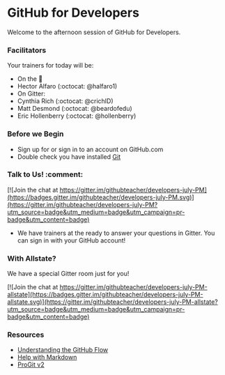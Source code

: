 # GitHub for Developers

Welcome to the afternoon session of GitHub for Developers. 

### Facilitators

Your trainers for today will be:

- On the :microphone: 
 - Hector Alfaro (:octocat: @halfaro1) 
- On Gitter: 
 - Cynthia Rich (:octocat: @crichID)
 - Matt Desmond (:octocat: @beardofedu)
 - Eric Hollenberry (:octocat: @hollenberry)

### Before we Begin

- Sign up for or sign in to an account on GitHub.com
- Double check you have installed [Git](https://git-scm.com/)

### Talk to Us! :comment:

[![Join the chat at https://gitter.im/githubteacher/developers-july-PM](https://badges.gitter.im/githubteacher/developers-july-PM.svg)](https://gitter.im/githubteacher/developers-july-PM?utm_source=badge&utm_medium=badge&utm_campaign=pr-badge&utm_content=badge)

- We have trainers at the ready to answer your questions in Gitter. You can sign in with your GitHub account!

### With Allstate?

We have a special Gitter room just for you! 

[![Join the chat at https://gitter.im/githubteacher/developers-july-PM-allstate](https://badges.gitter.im/githubteacher/developers-july-PM-allstate.svg)](https://gitter.im/githubteacher/developers-july-PM-allstate?utm_source=badge&utm_medium=badge&utm_campaign=pr-badge&utm_content=badge)

### Resources

- [Understanding the GitHub Flow](https://guides.github.com/introduction/flow/)
- [Help with Markdown](https://guides.github.com/features/mastering-markdown/)
- [ProGit v2](https://git-scm.com/book/en/v2)
